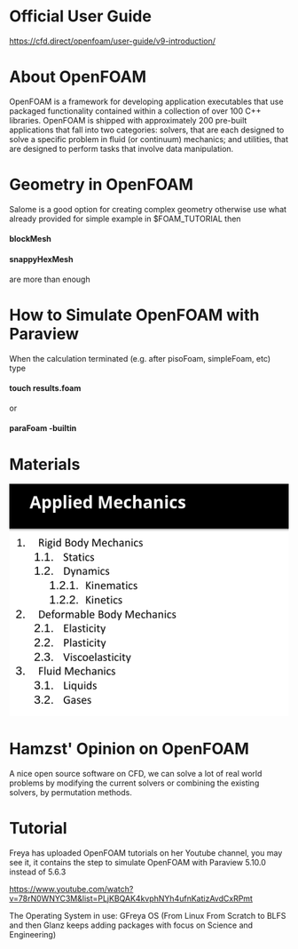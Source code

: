 # Official User Guide
https://cfd.direct/openfoam/user-guide/v9-introduction/

# About OpenFOAM
OpenFOAM is a framework for developing application executables that use packaged functionality contained within a collection of over 100 C++ libraries. OpenFOAM is shipped with approximately 200 pre-built applications that fall into two categories: solvers, that are each designed to solve a specific problem in fluid (or continuum) mechanics; and utilities, that are designed to perform tasks that involve data manipulation. 

# Geometry in OpenFOAM
Salome is a good option for creating complex geometry otherwise use what already provided for simple example in $FOAM_TUTORIAL then

   #### blockMesh
   #### snappyHexMesh
  
are more than enough
 
# How to Simulate OpenFOAM with Paraview
When the calculation terminated (e.g. after pisoFoam, simpleFoam, etc) type 

  #### touch results.foam
  
or

  #### paraFoam -builtin

# Materials 
![mechanics](https://raw.githubusercontent.com/glanzkaiser/glanzshamzs/main/OpenFOAM/images/Bildschirmfoto_2022-05-18_14-01-28.png)

# Hamzst' Opinion on OpenFOAM
A nice open source software on CFD, we can solve a lot of real world problems by modifying the current solvers or combining the existing solvers, by permutation methods. 

# Tutorial
Freya has uploaded OpenFOAM tutorials on her Youtube channel, you may see it, it contains the step to simulate OpenFOAM with Paraview 5.10.0 instead of 5.6.3

https://www.youtube.com/watch?v=78rN0WNYC3M&list=PLjKBQAK4kvphNYh4ufnKatizAvdCxRPmt

The Operating System in use: GFreya OS (From Linux From Scratch to BLFS and then Glanz keeps adding packages with focus on Science and Engineering)

